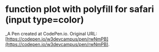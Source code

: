 # function plot with polyfill for safari (input type=color)
 _A Pen created at CodePen.io. Original URL: [https://codepen.io/w3devcampus/pen/rwNmPB](https://codepen.io/w3devcampus/pen/rwNmPB).

 